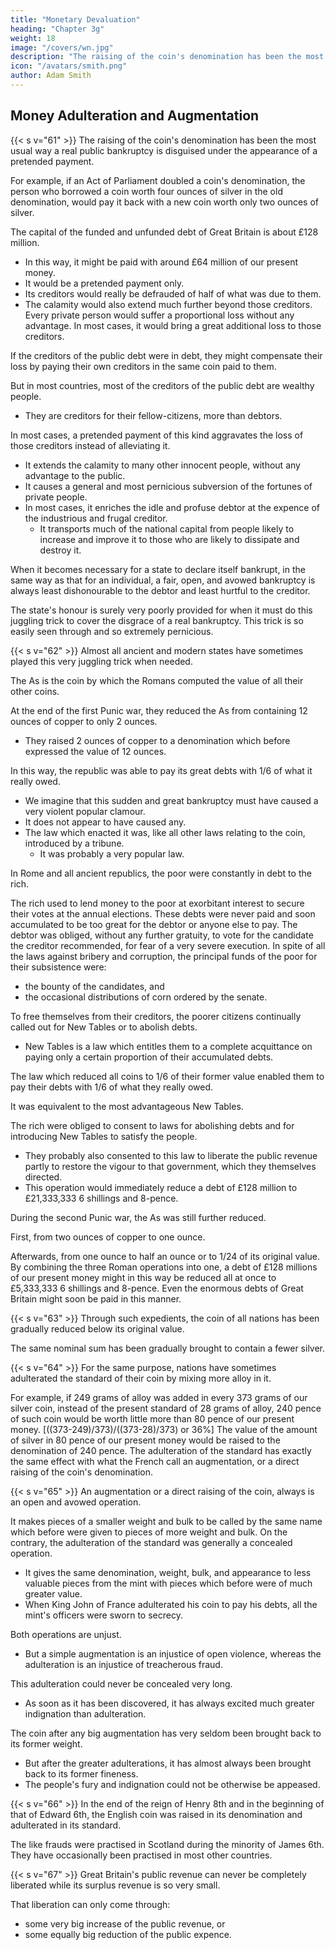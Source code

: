 ```yaml
---
title: "Monetary Devaluation"
heading: "Chapter 3g"
weight: 18
image: "/covers/wn.jpg"
description: "The raising of the coin's denomination has been the most usual way a real public bankruptcy is disguised under the appearance of a pretended payment"
icon: "/avatars/smith.png"
author: Adam Smith
---
```




## Money Adulteration and Augmentation

{{< s v="61" >}} The raising of the coin's denomination has been the most usual way a real public bankruptcy is disguised under the appearance of a pretended payment.

For example, if an Act of Parliament doubled a coin's denomination, the person who borrowed a coin worth four ounces of silver in the old denomination, would pay it back with a new coin worth only two ounces of silver.

The capital of the funded and unfunded debt of Great Britain is about £128 million.

- In this way, it might be paid with around £64 million of our present money.
- It would be a pretended payment only.
- Its creditors would really be defrauded of half of what was due to them.
- The calamity would also extend much further beyond those creditors.
 Every private person would suffer a proportional loss without any advantage.
    In most cases, it would bring a great additional loss to those creditors.

If the creditors of the public debt were in debt, they might compensate their loss by paying their own creditors in the same coin paid to them.

But in most countries, most of the creditors of the public debt are wealthy people.
- They are creditors for their fellow-citizens, more than debtors.

In most cases, a pretended payment of this kind aggravates the loss of those creditors instead of alleviating it.
- It extends the calamity to many other innocent people, without any advantage to the public.
- It causes a general and most pernicious subversion of the fortunes of private people.
- In most cases, it enriches the idle and profuse debtor at the expence of the industrious and frugal creditor.
  - It transports much of the national capital from people likely to increase and improve it to those who are likely to dissipate and destroy it.

When it becomes necessary for a state to declare itself bankrupt, in the same way as that for an individual, a fair, open, and avowed bankruptcy is always least dishonourable to the debtor and least hurtful to the creditor.

The state's honour is surely very poorly provided for when it must do this juggling trick to cover the disgrace of a real bankruptcy.
This trick is so easily seen through and so extremely pernicious.


{{< s v="62" >}} Almost all ancient and modern states have sometimes played this very juggling trick when needed.

The As is the coin by which the Romans computed the value of all their other coins.

At the end of the first Punic war, they reduced the As from containing 12 ounces of copper to only 2 ounces.
- They raised 2 ounces of copper to a denomination which before expressed the value of 12 ounces.

In this way, the republic was able to pay its great debts with 1/6 of what it really owed.
- We imagine that this sudden and great bankruptcy must have caused a very violent popular clamour.
- It does not appear to have caused any.
- The law which enacted it was, like all other laws relating to the coin, introduced by a tribune.
  - It was probably a very popular law.

In Rome and all ancient republics, the poor were constantly in debt to the rich.

The rich used to lend money to the poor at exorbitant interest to secure their votes at the annual elections.
These debts were never paid and soon accumulated to be too great for the debtor or anyone else to pay.
The debtor was obliged, without any further gratuity, to vote for the candidate the creditor recommended, for fear of a very severe execution.
In spite of all the laws against bribery and corruption, the principal funds of the poor for their subsistence were:
- the bounty of the candidates, and
- the occasional distributions of corn ordered by the senate.

To free themselves from their creditors, the poorer citizens continually called out for New Tables or to abolish debts.
- New Tables is a law which entitles them to a complete acquittance on paying only a certain proportion of their accumulated debts.

The law which reduced all coins to 1/6 of their former value enabled them to pay their debts with 1/6 of what they really owed.

It was equivalent to the most advantageous New Tables.

The rich were obliged to consent to laws for abolishing debts and for introducing New Tables to satisfy the people.
- They probably also consented to this law to liberate the public revenue partly to restore the vigour to that government, which they themselves directed.
- This operation would immediately reduce a debt of £128 million to £21,333,333 6 shillings and 8-pence.

During the second Punic war, the As was still further reduced.

First, from two ounces of copper to one ounce.

Afterwards, from one ounce to half an ounce or to 1/24 of its original value.
By combining the three Roman operations into one, a debt of £128 millions of our present money might in this way be reduced all at once to £5,333,333 6 shillings and 8-pence.
    Even the enormous debts of Great Britain might soon be paid in this manner.


{{< s v="63" >}} Through such expedients, the coin of all nations has been gradually reduced below its original value.

The same nominal sum has been gradually brought to contain a fewer silver.


{{< s v="64" >}} For the same purpose, nations have sometimes adulterated the standard of their coin by mixing more alloy in it.

For example, if 249 grams of alloy was added in every 373 grams of our silver coin, instead of the present standard of 28 grams of alloy, 240 pence of such coin would be worth little more than 80 pence of our present money. [((373-249)/373)/((373-28)/373) or 36%]
The value of the amount of silver in 80 pence of our present money would be raised to the denomination of 240 pence.
The adulteration of the standard has exactly the same effect with what the French call an augmentation, or a direct raising of the coin's denomination.


{{< s v="65" >}} An augmentation or a direct raising of the coin, always is an open and avowed operation.

It makes pieces of a smaller weight and bulk to be called by the same name which before were given to pieces of more weight and bulk.
On the contrary, the adulteration of the standard was generally a concealed operation.
- It gives the same denomination, weight, bulk, and appearance to less valuable pieces from the mint with pieces which before were of much greater value.
- When King John of France adulterated his coin to pay his debts, all the mint's officers were sworn to secrecy.

Both operations are unjust.
- But a simple augmentation is an injustice of open violence, whereas the adulteration is an injustice of treacherous fraud.

This adulteration could never be concealed very long.
- As soon as it has been discovered, it has always excited much greater indignation than adulteration.

The coin after any big augmentation has very seldom been brought back to its former weight.
- But after the greater adulterations, it has almost always been brought back to its former fineness.
- The people's fury and indignation could not be otherwise be appeased.


{{< s v="66" >}} In the end of the reign of Henry 8th and in the beginning of that of Edward 6th, the English coin was raised in its denomination and adulterated in its standard.

The like frauds were practised in Scotland during the minority of James 6th.
They have occasionally been practised in most other countries.


{{< s v="67" >}} Great Britain's public revenue can never be completely liberated while its surplus revenue is so very small.

That liberation can only come through:
- some very big increase of the public revenue, or
- some equally big reduction of the public expence.
